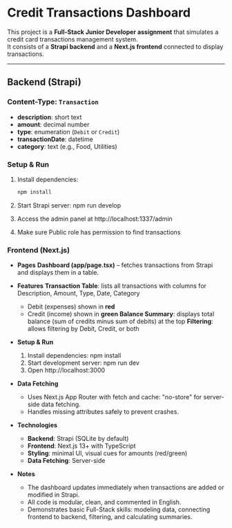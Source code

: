 # Credit Transactions Dashboard

This project is a **Full-Stack Junior Developer assignment** that simulates a credit card transactions management system.  
It consists of a **Strapi backend** and a **Next.js frontend** connected to display transactions.

---

## Backend (Strapi)

### Content-Type: `Transaction`
- **description**: short text
- **amount**: decimal number
- **type**: enumeration (`Debit` or `Credit`)
- **transactionDate**: datetime
- **category**: text (e.g., Food, Utilities)

### Setup & Run

1. Install dependencies:
   ```bash
   npm install

2. Start Strapi server:
     npm run develop

3. Access the admin panel at http://localhost:1337/admin

4. Make sure Public role has permission to find transactions

### Frontend (Next.js)
- **Pages**
   **Dashboard (app/page.tsx)** – fetches transactions from Strapi and displays them in a table.

- **Features**
  **Transaction Table**: lists all transactions with columns for Description, Amount, Type, Date, Category
    * Debit (expenses) shown in   **red** 
    * Credit (income) shown in **green**
  **Balance Summary**: displays total balance (sum of credits minus sum of debits) at the top
  **Filtering**: allows filtering by Debit, Credit, or both

- **Setup & Run**
  1. Install dependencies:
      npm install
  2. Start development server:
     npm run dev
  3. Open http://localhost:3000

- **Data Fetching**
  * Uses Next.js App Router with fetch and cache: "no-store" for server-side data fetching.
  * Handles missing attributes safely to prevent crashes.

- **Technologies**
   * **Backend**: Strapi (SQLite by default)
   * **Frontend**: Next.js 13+ with TypeScript
   * **Styling**: minimal UI, visual cues for amounts (red/green)
   * **Data Fetching**: Server-side
  
- **Notes**
  * The dashboard updates immediately when transactions are added or modified in Strapi.
  * All code is modular, clean, and commented in English.
  * Demonstrates basic Full-Stack skills: modeling data, connecting frontend to backend, filtering, and calculating summaries.


    